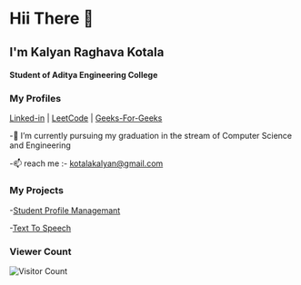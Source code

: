# Hii There 👋

## I'm Kalyan Raghava Kotala
#### Student of Aditya Engineering College

### My  Profiles
[Linked-in](https://www.linkedin.com/in/kalyan-raghava-kotala/)  |
[LeetCode](https://leetcode.com/KalyanRaghava_2002/)  |
[Geeks-For-Geeks](https://auth.geeksforgeeks.org/user/kalyan_raghava_kotala)


-🌱 I’m currently pursuing my graduation in the stream of Computer Science and Engineering

-📫 reach me :- kotalakalyan@gmail.com

### My  Projects
-[Student Profile Managemant](https://github.com/Kalyanraghavakotala/project_SPM)

-[Text To Speech](https://github.com/Kalyanraghavakotala/KalyanRaghava_TextToSpeech.github.io)

### Viewer Count
![Visitor Count](https://profile-counter.glitch.me/{Kalyanraghavakotala}/count.svg)

